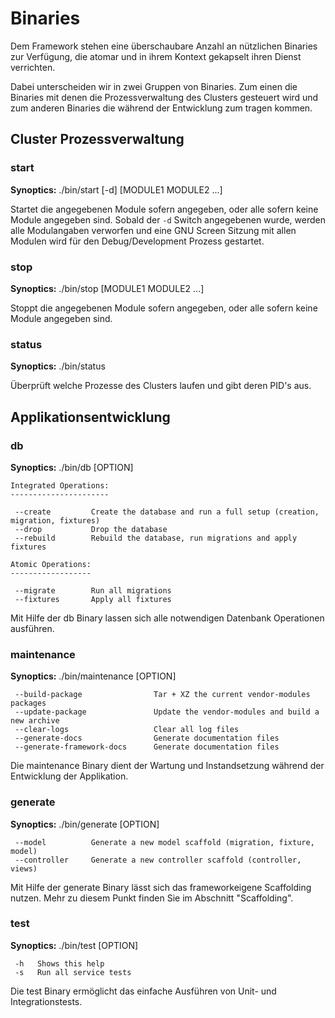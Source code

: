 # Binaries

Dem Framework stehen eine überschaubare Anzahl an nützlichen Binaries zur
Verfügung, die atomar und in ihrem Kontext gekapselt ihren Dienst verrichten.

Dabei unterscheiden wir in zwei Gruppen von Binaries. Zum einen die Binaries
mit denen die Prozessverwaltung des Clusters gesteuert wird und zum anderen
Binaries die während der Entwicklung zum tragen kommen.

## Cluster Prozessverwaltung

### start

**Synoptics:** ./bin/start [-d] [MODULE1 MODULE2 ...]

Startet die angegebenen Module sofern angegeben, oder alle sofern
keine Module angegeben sind. Sobald der ``-d`` Switch angegebenen
wurde, werden alle Modulangaben verworfen und eine GNU Screen
Sitzung mit allen Modulen wird für den Debug/Development Prozess
gestartet.

### stop

**Synoptics:** ./bin/stop [MODULE1 MODULE2 ...]

Stoppt die angegebenen Module sofern angegeben, oder alle sofern
keine Module angegeben sind.

### status

**Synoptics:** ./bin/status

Überprüft welche Prozesse des Clusters laufen und gibt
deren PID's aus.

## Applikationsentwicklung

### db

**Synoptics:** ./bin/db [OPTION]

    Integrated Operations:
    ----------------------

     --create         Create the database and run a full setup (creation, migration, fixtures)
     --drop           Drop the database
     --rebuild        Rebuild the database, run migrations and apply fixtures

    Atomic Operations:
    ------------------

     --migrate        Run all migrations
     --fixtures       Apply all fixtures

Mit Hilfe der db Binary lassen sich alle notwendigen Datenbank Operationen
ausführen.

### maintenance

**Synoptics:** ./bin/maintenance [OPTION]

     --build-package                Tar + XZ the current vendor-modules packages
     --update-package               Update the vendor-modules and build a new archive
     --clear-logs                   Clear all log files
     --generate-docs                Generate documentation files
     --generate-framework-docs      Generate documentation files

Die maintenance Binary dient der Wartung und Instandsetzung während der Entwicklung
der Applikation.

### generate

**Synoptics:** ./bin/generate [OPTION]

     --model          Generate a new model scaffold (migration, fixture, model)
     --controller     Generate a new controller scaffold (controller, views)

Mit Hilfe der generate Binary lässt sich das frameworkeigene Scaffolding nutzen.
Mehr zu diesem Punkt finden Sie im Abschnitt "Scaffolding".

### test

**Synoptics:** ./bin/test [OPTION]

     -h   Shows this help
     -s   Run all service tests

Die test Binary ermöglicht das einfache Ausführen von Unit- und Integrationstests.

